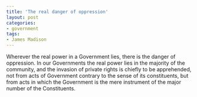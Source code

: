 ```yaml
---
title: 'The real danger of oppression'
layout: post
categories:
- government
tags:
- James Madison
---
```


Wherever the real power in a Government lies, there is the danger of oppression. In our Governments the real power lies in the majority of the community, and the invasion of private rights is chiefly to be apprehended, not from acts of Government contrary to the sense of its constituents, but from acts in which the Government is the mere instrument of the major number of the Constituents.
